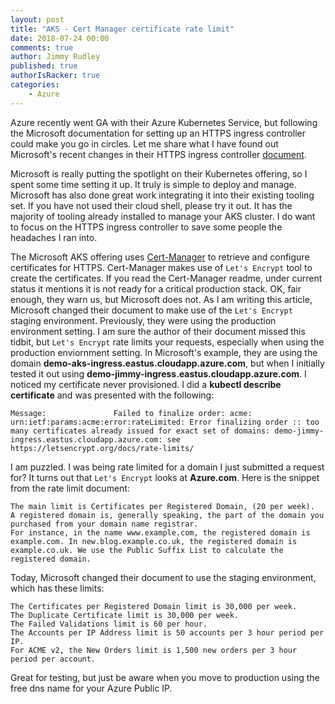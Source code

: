 ```yaml
---
layout: post
title: "AKS - Cert Manager certificate rate limit"
date: 2018-07-24 00:00
comments: true
author: Jimmy Rudley
published: true
authorIsRacker: true
categories:
    - Azure
---
```


Azure recently went GA with their Azure Kubernetes Service, but following the Microsoft documentation for setting up an HTTPS ingress controller could make you go in circles. Let me share what I have found out Microsoft's recent changes in their HTTPS ingress controller [document](https://docs.microsoft.com/en-us/azure/aks/ingress).

<!-- more -->

Microsoft is really putting the spotlight on their Kubernetes offering, so I spent some time setting it up. It truly is simple to deploy and manage. Microsoft has also done great work integrating it into their existing tooling set. If you have not used their cloud shell, please try it out. It has the majority of tooling already installed to manage your AKS cluster. I do want to focus on the HTTPS ingress controller to save some people the headaches I ran into.

The Microsoft AKS offering uses [Cert-Manager](https://github.com/jetstack/cert-manager) to retrieve and configure certificates for HTTPS. Cert-Manager makes use of ``Let's Encrypt`` tool to create the certificates. If you read the Cert-Manager readme, under current status it mentions it is not ready for a critical production stack. OK, fair enough, they warn us, but Microsoft does not. As I am writing this article, Microsoft changed their document to make use of the ``Let's Encrypt`` staging environment. Previously, they were using the production environment setting. I am sure the author of their document missed this tidbit, but ``Let's Encrypt`` rate limits your requests, especially when using the production enviornment setting. In Microsoft's example, they are using the domain **demo-aks-ingress.eastus.cloudapp.azure.com**, but when I initially tested it out using **demo-jimmy-ingress.eastus.cloudapp.azure.com**. I noticed my certificate never provisioned. I did a **kubectl describe certificate** and was presented with the following:

```
Message:               Failed to finalize order: acme: urn:ietf:params:acme:error:rateLimited: Error finalizing order :: too many certificates already issued for exact set of domains: demo-jimmy-ingress.eastus.cloudapp.azure.com: see https://letsencrypt.org/docs/rate-limits/
```

I am puzzled. I was being rate limited for a domain I just submitted a request for? It turns out that ``Let's Encrypt`` looks at **Azure.com**. Here is the snippet from the rate limit document:

```
The main limit is Certificates per Registered Domain, (20 per week).
A registered domain is, generally speaking, the part of the domain you purchased from your domain name registrar.
For instance, in the name www.example.com, the registered domain is example.com. In new.blog.example.co.uk, the registered domain is example.co.uk. We use the Public Suffix List to calculate the registered domain.
```

Today, Microsoft changed their document to use the staging environment, which has these limits:

```
The Certificates per Registered Domain limit is 30,000 per week.
The Duplicate Certificate limit is 30,000 per week.
The Failed Validations limit is 60 per hour.
The Accounts per IP Address limit is 50 accounts per 3 hour period per IP.
For ACME v2, the New Orders limit is 1,500 new orders per 3 hour period per account.
```

Great for testing, but just be aware when you move to production using the free dns name for your Azure Public IP.




